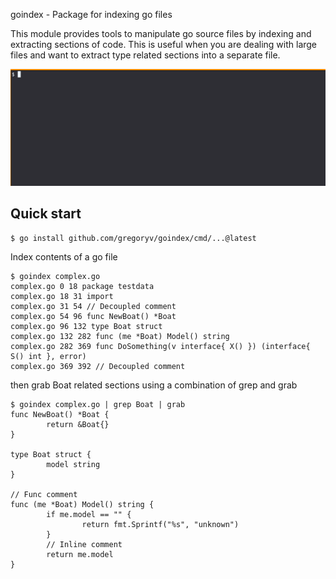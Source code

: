 goindex - Package for indexing go files

This module provides tools to manipulate go source files by indexing
and extracting sections of code. This is useful when you are dealing
with large files and want to extract type related sections into a
separate file.

![](goindex.gif)

## Quick start

    $ go install github.com/gregoryv/goindex/cmd/...@latest
	
Index contents of a go file

	$ goindex complex.go
    complex.go 0 18 package testdata
    complex.go 18 31 import
    complex.go 31 54 // Decoupled comment
    complex.go 54 96 func NewBoat() *Boat
    complex.go 96 132 type Boat struct
    complex.go 132 282 func (me *Boat) Model() string
    complex.go 282 369 func DoSomething(v interface{ X() }) (interface{ S() int }, error)
    complex.go 369 392 // Decoupled comment


then grab Boat related sections using a combination of grep and grab

```shell
$ goindex complex.go | grep Boat | grab
func NewBoat() *Boat {
        return &Boat{}
}

type Boat struct {
        model string
}

// Func comment
func (me *Boat) Model() string {
        if me.model == "" {
                return fmt.Sprintf("%s", "unknown")
        }
        // Inline comment
        return me.model
}
```	

